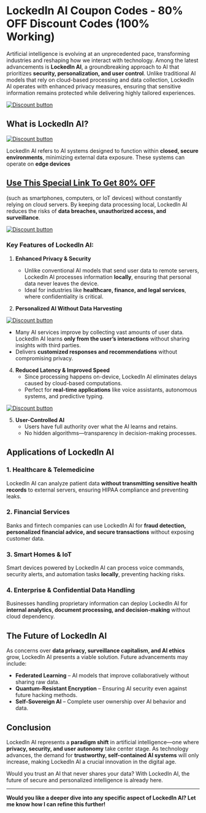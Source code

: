 # LockedIn AI Coupon Codes - 80% OFF Discount Codes (100% Working)

Artificial intelligence is evolving at an unprecedented pace, transforming industries and reshaping how we interact with technology. Among the latest advancements is **LockedIn AI**, a groundbreaking approach to AI that prioritizes **security, personalization, and user control**. Unlike traditional AI models that rely on cloud-based processing and data collection, LockedIn AI operates with enhanced privacy measures, ensuring that sensitive information remains protected while delivering highly tailored experiences.  

[![Discount button](https://github.com/user-attachments/assets/d84d81bf-3162-482e-9e2e-e24303a0283e)](https://www.lockedinai.com/?via=muhammad)

## **What is LockedIn AI?**  
[![Discount button](https://github.com/user-attachments/assets/de958035-6427-4afd-a609-e49b87966b5e)](https://www.lockedinai.com/?via=muhammad)

LockedIn AI refers to AI systems designed to function within **closed, secure environments**, minimizing external data exposure. These systems can operate on **edge devices** 

## [Use This Special Link To Get 80% OFF](https://www.lockedinai.com/?via=muhammad) 

(such as smartphones, computers, or IoT devices) without constantly relying on cloud servers. By keeping data processing local, LockedIn AI reduces the risks of **data breaches, unauthorized access, and surveillance**.  

[![Discount button](https://github.com/user-attachments/assets/5bd41e3e-c114-4e02-b994-48c4bb6e385d)](https://www.lockedinai.com/?via=muhammad)


### **Key Features of LockedIn AI:**  

1. **Enhanced Privacy & Security**  
   - Unlike conventional AI models that send user data to remote servers, LockedIn AI processes information **locally**, ensuring that personal data never leaves the device.  
   - Ideal for industries like **healthcare, finance, and legal services**, where confidentiality is critical.  

2. **Personalized AI Without Data Harvesting**

[![Discount button](https://github.com/user-attachments/assets/5bd41e3e-c114-4e02-b994-48c4bb6e385d)](https://www.lockedinai.com/?via=muhammad)

   - Many AI services improve by collecting vast amounts of user data. LockedIn AI learns **only from the user’s interactions** without sharing insights with third parties.  
   - Delivers **customized responses and recommendations** without compromising privacy.  

4. **Reduced Latency & Improved Speed**  
   - Since processing happens on-device, LockedIn AI eliminates delays caused by cloud-based computations.  
   - Perfect for **real-time applications** like voice assistants, autonomous systems, and predictive typing.

[![Discount button](https://github.com/user-attachments/assets/5bd41e3e-c114-4e02-b994-48c4bb6e385d)](https://www.lockedinai.com/?via=muhammad)

5. **User-Controlled AI**  
   - Users have full authority over what the AI learns and retains.  
   - No hidden algorithms—transparency in decision-making processes.  

## **Applications of LockedIn AI**  

### **1. Healthcare & Telemedicine**  
LockedIn AI can analyze patient data **without transmitting sensitive health records** to external servers, ensuring HIPAA compliance and preventing leaks.  

### **2. Financial Services**  
Banks and fintech companies can use LockedIn AI for **fraud detection, personalized financial advice, and secure transactions** without exposing customer data.  

### **3. Smart Homes & IoT**  
Smart devices powered by LockedIn AI can process voice commands, security alerts, and automation tasks **locally**, preventing hacking risks.  

### **4. Enterprise & Confidential Data Handling**  
Businesses handling proprietary information can deploy LockedIn AI for **internal analytics, document processing, and decision-making** without cloud dependency.  

## **The Future of LockedIn AI**  

As concerns over **data privacy, surveillance capitalism, and AI ethics** grow, LockedIn AI presents a viable solution. Future advancements may include:  
- **Federated Learning** – AI models that improve collaboratively without sharing raw data.  
- **Quantum-Resistant Encryption** – Ensuring AI security even against future hacking methods.  
- **Self-Sovereign AI** – Complete user ownership over AI behavior and data.  

## **Conclusion**  

LockedIn AI represents a **paradigm shift** in artificial intelligence—one where **privacy, security, and user autonomy** take center stage. As technology advances, the demand for **trustworthy, self-contained AI systems** will only increase, making LockedIn AI a crucial innovation in the digital age.  

Would you trust an AI that never shares your data? With LockedIn AI, the future of secure and personalized intelligence is already here.  

---  
**Would you like a deeper dive into any specific aspect of LockedIn AI? Let me know how I can refine this further!**
